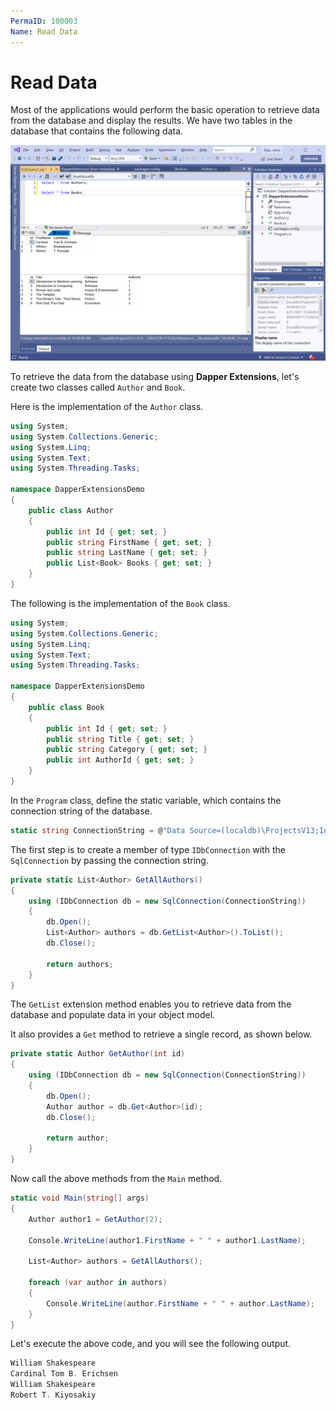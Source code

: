 ```yaml
---
PermaID: 100003
Name: Read Data
---
```


# Read Data

Most of the applications would perform the basic operation to retrieve data from the database and display the results. We have two tables in the database that contains the following data.

<img src="images/database-setup.png" alt="Database data">

To retrieve the data from the database using **Dapper Extensions**, let's create two classes called `Author` and `Book`.

Here is the implementation of the `Author` class.

```csharp
using System;
using System.Collections.Generic;
using System.Linq;
using System.Text;
using System.Threading.Tasks;

namespace DapperExtensionsDemo
{
    public class Author
    {
        public int Id { get; set; }
        public string FirstName { get; set; }
        public string LastName { get; set; }
        public List<Book> Books { get; set; }
    }
}
```

The following is the implementation of the `Book` class.

```csharp
using System;
using System.Collections.Generic;
using System.Linq;
using System.Text;
using System.Threading.Tasks;

namespace DapperExtensionsDemo
{
    public class Book
    {
        public int Id { get; set; }
        public string Title { get; set; }
        public string Category { get; set; }
        public int AuthorId { get; set; }
    }
}
```

In the `Program` class, define the static variable, which contains the connection string of the database.

```csharp
static string ConnectionString = @"Data Source=(localdb)\ProjectsV13;Initial Catalog=BookStoreDb;Integrated Security=True;";
```

The first step is to create a member of type `IDbConnection` with the `SqlConnection` by passing the connection string.

```csharp
private static List<Author> GetAllAuthors()
{
    using (IDbConnection db = new SqlConnection(ConnectionString))
    {
        db.Open();
        List<Author> authors = db.GetList<Author>().ToList();
        db.Close();

        return authors;
    }
}
```

The `GetList` extension method enables you to retrieve data from the database and populate data in your object model.

It also provides a `Get` method to retrieve a single record, as shown below.

```csharp
private static Author GetAuthor(int id)
{
    using (IDbConnection db = new SqlConnection(ConnectionString))
    {
        db.Open();
        Author author = db.Get<Author>(id);
        db.Close();

        return author;
    }
}
```

Now call the above methods from the `Main` method.

```csharp
static void Main(string[] args)
{
    Author author1 = GetAuthor(2);

    Console.WriteLine(author1.FirstName + " " + author1.LastName);

    List<Author> authors = GetAllAuthors();

    foreach (var author in authors)
    {
        Console.WriteLine(author.FirstName + " " + author.LastName);
    }
}
```

Let's execute the above code, and you will see the following output.

```csharp
William Shakespeare
Cardinal Tom B. Erichsen
William Shakespeare
Robert T. Kiyosakiy 
```
